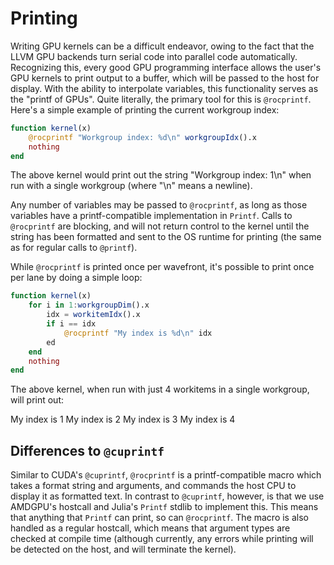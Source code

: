 # Printing

Writing GPU kernels can be a difficult endeavor, owing to the fact that the
LLVM GPU backends turn serial code into parallel code automatically.
Recognizing this, every good GPU programming interface allows the user's GPU
kernels to print output to a buffer, which will be passed to the host for
display. With the ability to interpolate variables, this functionality serves
as the "printf of GPUs". Quite literally, the primary tool for this is
`@rocprintf`. Here's a simple example of printing the current workgroup index:

```julia
function kernel(x)
    @rocprintf "Workgroup index: %d\n" workgroupIdx().x
    nothing
end
```

The above kernel would print out the string "Workgroup index: 1\n" when run
with a single workgroup (where "\n" means a newline).

Any number of variables may be passed to `@rocprintf`, as long as those
variables have a printf-compatible implementation in `Printf`. Calls to
`@rocprintf` are blocking, and will not return control to the kernel until the
string has been formatted and sent to the OS runtime for printing (the same as
for regular calls to `@printf`).

While `@rocprintf` is printed once per wavefront, it's possible to print once
per lane by doing a simple loop:

```julia
function kernel(x)
    for i in 1:workgroupDim().x
        idx = workitemIdx().x
        if i == idx
            @rocprintf "My index is %d\n" idx
        ed
    end
    nothing
end
```

The above kernel, when run with just 4 workitems in a single workgroup, will
print out:

My index is 1
My index is 2
My index is 3
My index is 4

## Differences to `@cuprintf`

Similar to CUDA's `@cuprintf`, `@rocprintf` is a printf-compatible macro
which takes a format string and arguments, and commands the host CPU to display
it as formatted text. In contrast to `@cuprintf`, however, is that we use
AMDGPU's hostcall and Julia's `Printf` stdlib to implement this. This means
that anything that `Printf` can print, so can `@rocprintf`. The macro is also
handled as a regular hostcall, which means that argument types are checked at
compile time (although currently, any errors while printing will be detected on
the host, and will terminate the kernel).
